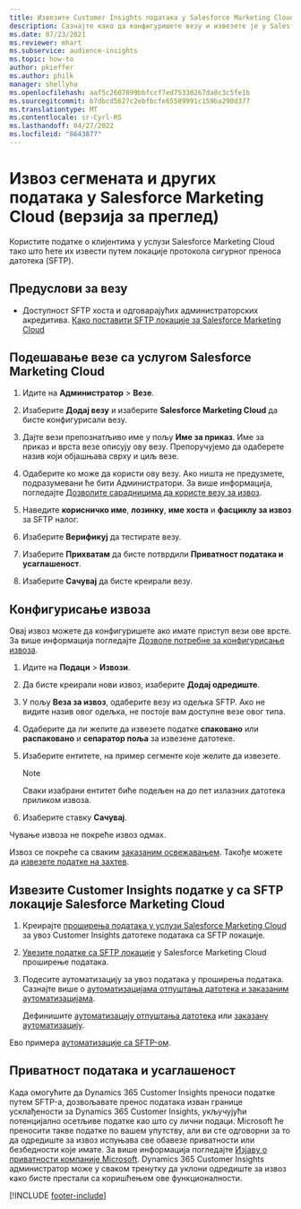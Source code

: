 ```yaml
---
title: Извезите Customer Insights података у Salesforce Marketing Cloud
description: Сазнајте како да конфигуришете везу и извезете је у Salesforce Marketing Cloud.
ms.date: 07/23/2021
ms.reviewer: mhart
ms.subservice: audience-insights
ms.topic: how-to
author: pkieffer
ms.author: philk
manager: shellyha
ms.openlocfilehash: aaf5c2607099bbfccf7ed75330267da8c3c5fe1b
ms.sourcegitcommit: b7dbcd5627c2ebfbcfe65589991c159ba290d377
ms.translationtype: MT
ms.contentlocale: sr-Cyrl-RS
ms.lasthandoff: 04/27/2022
ms.locfileid: "8643877"
---
```

# <a name="export-segments-and-other-data-to-salesforce-marketing-cloud-preview"></a>Извоз сегмената и других података у Salesforce Marketing Cloud (верзија за преглед)

Користите податке о клијентима у услузи Salesforce Marketing Cloud тако што ћете их извести путем локације протокола сигурног преноса датотека (SFTP).

## <a name="prerequisites-for-connection"></a>Предуслови за везу

- Доступност SFTP хоста и одговарајућих администраторских акредитива. [Како поставити SFTP локације за Salesforce Marketing Cloud](https://help.salesforce.com/articleView?id=sf.mc_es_configure_enhanced_ftp.htm&type=5) 

## <a name="set-up-the-connection-to-salesforce-marketing-cloud"></a>Подешавање везе са услугом Salesforce Marketing Cloud

1. Идите на **Администратор** > **Везе**.

1. Изаберите **Додај везу** и изаберите **Salesforce Marketing Cloud** да бисте конфигурисали везу.

1. Дајте вези препознатљиво име у пољу **Име за приказ**. Име за приказ и врста везе описују ову везу. Препоручујемо да одаберете назив који објашњава сврху и циљ везе.

1. Одаберите ко може да користи ову везу. Ако ништа не предузмете, подразумевани ће бити Администратори. За више информација, погледајте [Дозволите сарадницима да користе везу за извоз](connections.md#allow-contributors-to-use-a-connection-for-exports).

1. Наведите **корисничко име**, **лозинку**, **име хоста** и **фасциклу за извоз** за SFTP налог.

1. Изаберите **Верификуј** да тестирате везу.

1. Изаберите **Прихватам** да бисте потврдили **Приватност података и усаглашеност**.

1. Изаберите **Сачувај** да бисте креирали везу.

## <a name="configure-an-export"></a>Конфигурисање извоза

Овај извоз можете да конфигуришете ако имате приступ вези ове врсте. За више информација погледајте [Дозволе потребне за конфигурисање извоза](export-destinations.md#set-up-a-new-export).

1. Идите на **Подаци** > **Извози**.

1. Да бисте креирали нови извоз, изаберите **Додај одредиште**.

1. У пољу **Веза за извоз**, одаберите везу из одељка SFTP. Ако не видите назив овог одељка, не постоје вам доступне везе овог типа.

1. Одаберите да ли желите да извезете податке **спаковано** или **распаковано** и **сепаратор поља** за извезене датотеке.

1. Изаберите ентитете, на пример сегменте које желите да извезете.

   > [!NOTE]
   > Сваки изабрани ентитет биће подељен на до пет излазних датотека приликом извоза. 

1. Изаберите ставку **Сачувај**.

Чување извоза не покреће извоз одмах.

Извоз се покреће са сваким [заказаним освежавањем](system.md#schedule-tab). Такође можете да [извезете податке на захтев](export-destinations.md#run-exports-on-demand). 

## <a name="import-customer-insights-data-from-sftp-location-to-salesforce-marketing-cloud"></a>Извезите Customer Insights податке у са SFTP локације Salesforce Marketing Cloud

1. Креирајте [проширења података у услузи Salesforce Marketing Cloud](https://help.salesforce.com/articleView?id=sf.mc_es_create_data_extension.htm&type=5) за увоз Customer Insights датотеке података са SFTP локације.

2. [Увезите податке са SFTP локације](https://help.salesforce.com/articleView?id=sf.mc_es_import_data_extension_classic.htm&type=5) у Salesforce Marketing Cloud проширење података. 

3. Подесите аутоматизацију за увоз података у проширења података. Сазнајте више о [аутоматизацијама отпуштања датотека и заказаним аутоматизацијама](https://help.salesforce.com/articleView?id=sf.mc_as_triggered_automations.htm&type=5).

   Дефинишите [аутоматизацију отпуштања датотека](https://help.salesforce.com/articleView?id=sf.mc_as_define_a_triggered_automation.htm&type=5) или [заказану аутоматизацију](https://help.salesforce.com/articleView?id=sf.mc_as_define_a_scheduled_automation.htm&type=5). 

Ево примера [аутоматизације са SFTP-ом](https://help.salesforce.com/articleView?id=sf.mc_as_ftp_and_triggered_automation_scenario.htm&type=5).

## <a name="data-privacy-and-compliance"></a>Приватност података и усаглашеност

Када омогућите да Dynamics 365 Customer Insights преноси податке путем SFTP-а, дозвољавате пренос података изван границе усклађености за Dynamics 365 Customer Insights, укључујући потенцијално осетљиве податке као што су лични подаци. Microsoft ће преносити такве податке по вашем упутству, али ви сте одговорни за то да одредиште за извоз испуњава све обавезе приватности или безбедности које имате. За више информација погледајте [Изјаву о приватности компаније Microsoft](https://go.microsoft.com/fwlink/?linkid=396732).
Dynamics 365 Customer Insights администратор може у сваком тренутку да уклони одредиште за извоз како бисте престали са коришћењем ове функционалности.

[!INCLUDE [footer-include](includes/footer-banner.md)]
